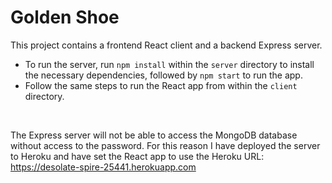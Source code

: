 # Golden Shoe

This project contains a frontend React client and a backend Express server.
- To run the server, run `npm install` within the `server` directory to install the necessary dependencies, followed by `npm start` to run the app.
- Follow the same steps to run the React app from within the `client` directory.

<br />

The Express server will not be able to access the MongoDB database without access to the password.
For this reason I have deployed the server to Heroku and have set the React app to use the Heroku URL: https://desolate-spire-25441.herokuapp.com
